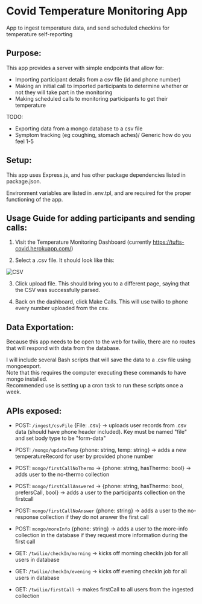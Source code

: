 # Covid Temperature Monitoring App
App to ingest temperature data, and send scheduled checkins for temperature self-reporting

## Purpose:
This app provides a server with simple endpoints that allow for:
* Importing participant details from a csv file (id and phone number)
* Making an initial call to imported participants to determine whether or not they will take part in the monitoring
* Making scheduled calls to monitoring participants to get their temperature

TODO:
* Exporting data from a mongo database to a csv file
* Symptom tracking (eg coughing, stomach aches)/ Generic how do you feel 1-5

## Setup:
This app uses Express.js, and has other package dependencies listed in package.json.

Environment variables are listed in .env.tpl, and are required for the proper functioning of the app.

## Usage Guide for adding participants and sending calls:
1. Visit the Temperature Monitoring Dashboard (currently https://tufts-covid.herokuapp.com/)

2. Select a .csv file. It should look like this:

![CSV](https://i.imgur.com/zi8kig2.png)

3. Click upload file. This should bring you to a different page, saying that the CSV was successfully parsed.

4. Back on the dashboard, click Make Calls. This will use twilio to phone every number uploaded from the csv.

## Data Exportation:
Because this app needs to be open to the web for twilio, there are no routes that will respond with data from the database.

I will include several Bash scripts that will save the data to a .csv file using mongoexport.  
Note that this requires the computer executing these commands to have mongo installed.  
Recommended use is setting up a cron task to run these scripts once a week.  

## APIs exposed:

* POST: `/ingest/csvFile` {File: .csv} -> uploads user records from .csv data (should have phone header included). Key must be named "file" and set body type to be "form-data"

* POST: `/mongo/updateTemp` {phone: string, temp: string} -> adds a new temperatureRecord for user by provided phone number
* POST: `mongo/firstCallNoThermo` -> {phone: string, hasThermo: bool} -> adds user to the no-thermo collection
* POST: `mongo/firstCallAnswered` -> {phone: string, hasThermo: bool, prefersCall, bool} -> adds a user to the participants collection on the firstcall
* POST: `mongo/firstCallNoAnswer` {phone: string} -> adds a user to the no-response collection if they do not answer the first call
* POST: `mongo/moreInfo` {phone: string} -> adds a user to the more-info collection in the database if they request more information during the first call

* GET: `/twilio/checkIn/morning` -> kicks off morning checkIn job for all users in database
* GET: `/twilio/checkIn/evening` -> kicks off evening checkIn job for all users in database
* GET: `/twilio/firstCall` -> makes firstCall to all users from the ingested collection

